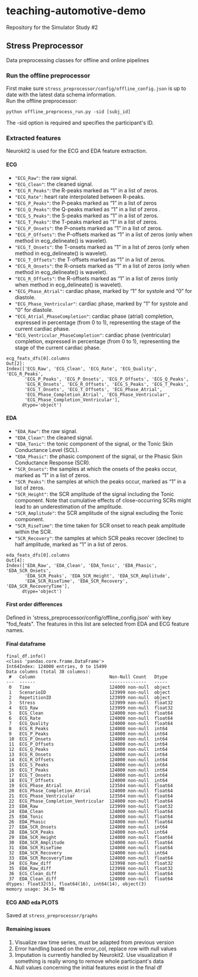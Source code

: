 # teaching-automotive-demo

Repository for the Simulator Study #2

## Stress Preprocessor

Data preprocessing classes for offline and online pipelines

### Run the offline preprocessor

First make sure `stress_preprocessor/config/offline_config.json` is up to date with the latest data schema information.    
Run the offline preprocessor: 

```
python offline_preprocess_run.py -sid [subj_id]
```

The -sid option is required and specifies the participant's ID.


### Extracted features

Neurokit2 is used for the ECG and EDA feature extraction. 

#### ECG
- `"ECG_Raw"`: the raw signal.
- `"ECG_Clean"`: the cleaned signal.
- `"ECG_R_Peaks"`: the R-peaks marked as “1” in a list of zeros.
- `"ECG_Rate"`: heart rate interpolated between R-peaks.
- `"ECG_P_Peaks"`: the P-peaks marked as “1” in a list of zeros
- `"ECG_Q_Peaks"`: the Q-peaks marked as “1” in a list of zeros .
- `"ECG_S_Peaks"`: the S-peaks marked as “1” in a list of zeros.
- `"ECG_T_Peaks"`: the T-peaks marked as “1” in a list of zeros.
- `"ECG_P_Onsets"`: the P-onsets marked as “1” in a list of zeros.
- `"ECG_P_Offsets"`: the P-offsets marked as “1” in a list of zeros (only when method in ecg_delineate() is wavelet).
- `"ECG_T_Onsets"`: the T-onsets marked as “1” in a list of zeros (only when method in ecg_delineate() is wavelet).
- `"ECG_T_Offsets"`: the T-offsets marked as “1” in a list of zeros.
- `"ECG_R_Onsets"`: the R-onsets marked as “1” in a list of zeros (only when method in ecg_delineate() is wavelet).
- `"ECG_R_Offsets"`: the R-offsets marked as “1” in a list of zeros (only when method in ecg_delineate() is wavelet).
- `"ECG_Phase_Atrial"`: cardiac phase, marked by “1” for systole and “0” for diastole.
- `"ECG_Phase_Ventricular"`: cardiac phase, marked by “1” for systole and “0” for diastole.
- `"ECG_Atrial_PhaseCompletion"`: cardiac phase (atrial) completion, expressed in percentage (from 0 to 1), representing the stage of the current cardiac phase.
- `"ECG_Ventricular_PhaseCompletion"`: cardiac phase (ventricular) completion, expressed in percentage (from 0 to 1), representing the stage of the current cardiac phase.
```
ecg_feats_dfs[0].columns
Out[2]: 
Index(['ECG_Raw', 'ECG_Clean', 'ECG_Rate', 'ECG_Quality', 'ECG_R_Peaks',
       'ECG_P_Peaks', 'ECG_P_Onsets', 'ECG_P_Offsets', 'ECG_Q_Peaks',
       'ECG_R_Onsets', 'ECG_R_Offsets', 'ECG_S_Peaks', 'ECG_T_Peaks',
       'ECG_T_Onsets', 'ECG_T_Offsets', 'ECG_Phase_Atrial',
       'ECG_Phase_Completion_Atrial', 'ECG_Phase_Ventricular',
       'ECG_Phase_Completion_Ventricular'],
      dtype='object')
```
#### EDA
-    `"EDA_Raw"`: the raw signal.
-    `"EDA_Clean"`: the cleaned signal.
-    `"EDA_Tonic"`: the tonic component of the signal, or the Tonic Skin Conductance Level (SCL).
-    `"EDA_Phasic"`: the phasic component of the signal, or the Phasic Skin Conductance Response (SCR).
-    `"SCR_Onsets"`: the samples at which the onsets of the peaks occur, marked as “1” in a list of zeros.
-    `"SCR_Peaks"`: the samples at which the peaks occur, marked as “1” in a list of zeros.
-    `"SCR_Height"`: the SCR amplitude of the signal including the Tonic component. Note that cumulative effects of close-occurring SCRs might lead to an underestimation of the amplitude.
-    `"SCR_Amplitude"`: the SCR amplitude of the signal excluding the Tonic component.
-    `"SCR_RiseTime"`: the time taken for SCR onset to reach peak amplitude within the SCR.
-    `"SCR_Recovery"`: the samples at which SCR peaks recover (decline) to half amplitude, marked as “1” in a list of zeros.

```
eda_feats_dfs[0].columns
Out[4]: 
Index(['EDA_Raw', 'EDA_Clean', 'EDA_Tonic', 'EDA_Phasic', 'EDA_SCR_Onsets',
       'EDA_SCR_Peaks', 'EDA_SCR_Height', 'EDA_SCR_Amplitude',
       'EDA_SCR_RiseTime', 'EDA_SCR_Recovery', 'EDA_SCR_RecoveryTime'],
      dtype='object')
```
#### First order differences
Defined in 'stress_preprocessor/config/offline_config.json' with key "fod_feats". 
The features in this list are selected from EDA and ECG feature names. 

#### Final dataframe

```
final_df.info()
<class 'pandas.core.frame.DataFrame'>
Int64Index: 124000 entries, 0 to 15499
Data columns (total 38 columns):
 #   Column                            Non-Null Count   Dtype  
---  ------                            --------------   -----  
 0   Time                              124000 non-null  object 
 1   ScenarioID                        123999 non-null  object 
 2   RepetitionID                      123999 non-null  object 
 3   Stress                            123999 non-null  float32
 4   ECG_Raw                           123999 non-null  float32
 5   ECG_Clean                         124000 non-null  float64
 6   ECG_Rate                          124000 non-null  float64
 7   ECG_Quality                       124000 non-null  float64
 8   ECG_R_Peaks                       124000 non-null  int64  
 9   ECG_P_Peaks                       124000 non-null  int64  
 10  ECG_P_Onsets                      124000 non-null  int64  
 11  ECG_P_Offsets                     124000 non-null  int64  
 12  ECG_Q_Peaks                       124000 non-null  int64  
 13  ECG_R_Onsets                      124000 non-null  int64  
 14  ECG_R_Offsets                     124000 non-null  int64  
 15  ECG_S_Peaks                       124000 non-null  int64  
 16  ECG_T_Peaks                       124000 non-null  int64  
 17  ECG_T_Onsets                      124000 non-null  int64  
 18  ECG_T_Offsets                     124000 non-null  int64  
 19  ECG_Phase_Atrial                  123504 non-null  float64
 20  ECG_Phase_Completion_Atrial       124000 non-null  float64
 21  ECG_Phase_Ventricular             123504 non-null  float64
 22  ECG_Phase_Completion_Ventricular  124000 non-null  float64
 23  EDA_Raw                           123999 non-null  float32
 24  EDA_Clean                         124000 non-null  float64
 25  EDA_Tonic                         124000 non-null  float64
 26  EDA_Phasic                        124000 non-null  float64
 27  EDA_SCR_Onsets                    124000 non-null  int64  
 28  EDA_SCR_Peaks                     124000 non-null  int64  
 29  EDA_SCR_Height                    124000 non-null  float64
 30  EDA_SCR_Amplitude                 124000 non-null  float64
 31  EDA_SCR_RiseTime                  124000 non-null  float64
 32  EDA_SCR_Recovery                  124000 non-null  int64  
 33  EDA_SCR_RecoveryTime              124000 non-null  float64
 34  ECG_Raw_diff                      123998 non-null  float32
 35  EDA_Raw_diff                      123998 non-null  float32
 36  ECG_Clean_diff                    124000 non-null  float64
 37  EDA_Clean_diff                    124000 non-null  float64
dtypes: float32(5), float64(16), int64(14), object(3)
memory usage: 34.5+ MB
```

#### ECG AND eda PLOTS
Saved at `stress_preprocessor/graphs`

#### Remaining issues
1. Visualize raw time series, must be adapted from previous version
2. Error handling based on the error_col, replace row with null values
3. Imputation is currently handled by Neurokit2. Use visualization if something is really wrong to remove whole participant's data
4. Null values concerning the initial features exist in the final df 
